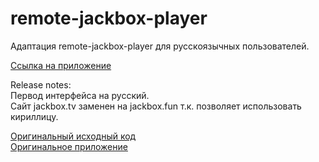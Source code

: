 # remote-jackbox-player

 Адаптация remote-jackbox-player для русскоязычных пользователей.

[Ссылка на приложение](https://johnnydey.github.io/remote-jackbox-player/)

Release notes: \
Первод интерфейса на русский. \
Сайт jackbox.tv заменен на jackbox.fun т.к. позволяет использовать кириллицу. 

[Оригинальный исходный код](https://github.com/isaacyakl/remote-jackbox-player) \
[Оригинальное приложение](https://remote-jackbox-player.isaacyakl.com)

